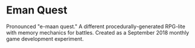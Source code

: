 # Eman Quest

Pronounced "e-maan quest." A different procedurally-generated RPG-lite with memory mechanics for battles. Created as a September 2018 monthly game development experiment.
